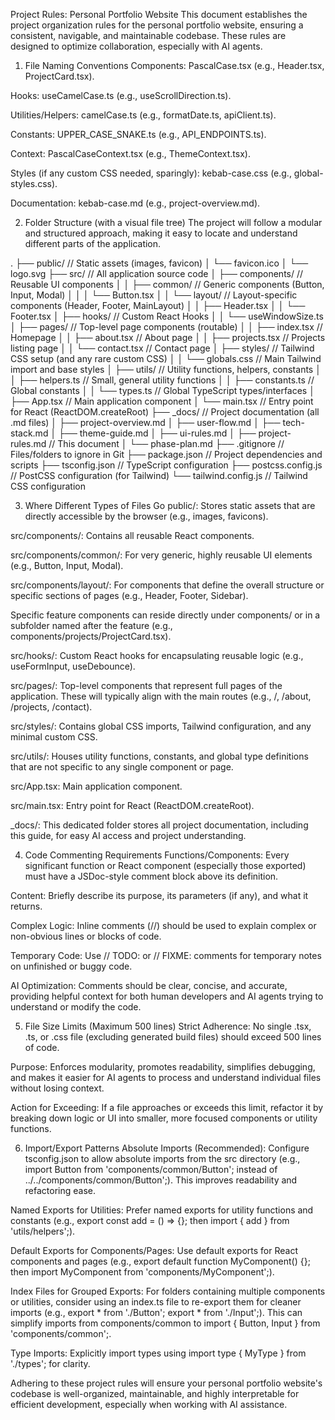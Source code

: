 Project Rules: Personal Portfolio Website
This document establishes the project organization rules for the personal portfolio website, ensuring a consistent, navigable, and maintainable codebase. These rules are designed to optimize collaboration, especially with AI agents.

1. File Naming Conventions
Components: PascalCase.tsx (e.g., Header.tsx, ProjectCard.tsx).

Hooks: useCamelCase.ts (e.g., useScrollDirection.ts).

Utilities/Helpers: camelCase.ts (e.g., formatDate.ts, apiClient.ts).

Constants: UPPER_CASE_SNAKE.ts (e.g., API_ENDPOINTS.ts).

Context: PascalCaseContext.tsx (e.g., ThemeContext.tsx).

Styles (if any custom CSS needed, sparingly): kebab-case.css (e.g., global-styles.css).

Documentation: kebab-case.md (e.g., project-overview.md).

2. Folder Structure (with a visual file tree)
The project will follow a modular and structured approach, making it easy to locate and understand different parts of the application.

.
├── public/                 // Static assets (images, favicon)
│   └── favicon.ico
│   └── logo.svg
├── src/                    // All application source code
│   ├── components/         // Reusable UI components
│   │   ├── common/         // Generic components (Button, Input, Modal)
│   │   │   └── Button.tsx
│   │   └── layout/         // Layout-specific components (Header, Footer, MainLayout)
│   │       ├── Header.tsx
│   │       └── Footer.tsx
│   ├── hooks/              // Custom React Hooks
│   │   └── useWindowSize.ts
│   ├── pages/              // Top-level page components (routable)
│   │   ├── index.tsx       // Homepage
│   │   ├── about.tsx       // About page
│   │   ├── projects.tsx    // Projects listing page
│   │   └── contact.tsx     // Contact page
│   ├── styles/             // Tailwind CSS setup (and any rare custom CSS)
│   │   └── globals.css     // Main Tailwind import and base styles
│   ├── utils/              // Utility functions, helpers, constants
│   │   ├── helpers.ts      // Small, general utility functions
│   │   ├── constants.ts    // Global constants
│   │   └── types.ts        // Global TypeScript types/interfaces
│   ├── App.tsx             // Main application component
│   └── main.tsx            // Entry point for React (ReactDOM.createRoot)
├── _docs/                  // Project documentation (all .md files)
│   ├── project-overview.md
│   ├── user-flow.md
│   ├── tech-stack.md
│   ├── theme-guide.md
│   ├── ui-rules.md
│   ├── project-rules.md    // This document
│   └── phase-plan.md
├── .gitignore              // Files/folders to ignore in Git
├── package.json            // Project dependencies and scripts
├── tsconfig.json           // TypeScript configuration
├── postcss.config.js       // PostCSS configuration (for Tailwind)
└── tailwind.config.js      // Tailwind CSS configuration

3. Where Different Types of Files Go
public/: Stores static assets that are directly accessible by the browser (e.g., images, favicons).

src/components/: Contains all reusable React components.

src/components/common/: For very generic, highly reusable UI elements (e.g., Button, Input, Modal).

src/components/layout/: For components that define the overall structure or specific sections of pages (e.g., Header, Footer, Sidebar).

Specific feature components can reside directly under components/ or in a subfolder named after the feature (e.g., components/projects/ProjectCard.tsx).

src/hooks/: Custom React hooks for encapsulating reusable logic (e.g., useFormInput, useDebounce).

src/pages/: Top-level components that represent full pages of the application. These will typically align with the main routes (e.g., /, /about, /projects, /contact).

src/styles/: Contains global CSS imports, Tailwind configuration, and any minimal custom CSS.

src/utils/: Houses utility functions, constants, and global type definitions that are not specific to any single component or page.

src/App.tsx: Main application component.

src/main.tsx: Entry point for React (ReactDOM.createRoot).

_docs/: This dedicated folder stores all project documentation, including this guide, for easy AI access and project understanding.

4. Code Commenting Requirements
Functions/Components: Every significant function or React component (especially those exported) must have a JSDoc-style comment block above its definition.

Content: Briefly describe its purpose, its parameters (if any), and what it returns.

Complex Logic: Inline comments (//) should be used to explain complex or non-obvious lines or blocks of code.

Temporary Code: Use // TODO: or // FIXME: comments for temporary notes on unfinished or buggy code.

AI Optimization: Comments should be clear, concise, and accurate, providing helpful context for both human developers and AI agents trying to understand or modify the code.

5. File Size Limits (Maximum 500 lines)
Strict Adherence: No single .tsx, .ts, or .css file (excluding generated build files) should exceed 500 lines of code.

Purpose: Enforces modularity, promotes readability, simplifies debugging, and makes it easier for AI agents to process and understand individual files without losing context.

Action for Exceeding: If a file approaches or exceeds this limit, refactor it by breaking down logic or UI into smaller, more focused components or utility functions.

6. Import/Export Patterns
Absolute Imports (Recommended): Configure tsconfig.json to allow absolute imports from the src directory (e.g., import Button from 'components/common/Button'; instead of ../../components/common/Button';). This improves readability and refactoring ease.

Named Exports for Utilities: Prefer named exports for utility functions and constants (e.g., export const add = () => {}; then import { add } from 'utils/helpers';).

Default Exports for Components/Pages: Use default exports for React components and pages (e.g., export default function MyComponent() {}; then import MyComponent from 'components/MyComponent';).

Index Files for Grouped Exports: For folders containing multiple components or utilities, consider using an index.ts file to re-export them for cleaner imports (e.g., export * from './Button'; export * from './Input';). This can simplify imports from components/common to import { Button, Input } from 'components/common';.

Type Imports: Explicitly import types using import type { MyType } from './types'; for clarity.

Adhering to these project rules will ensure your personal portfolio website's codebase is well-organized, maintainable, and highly interpretable for efficient development, especially when working with AI assistance.